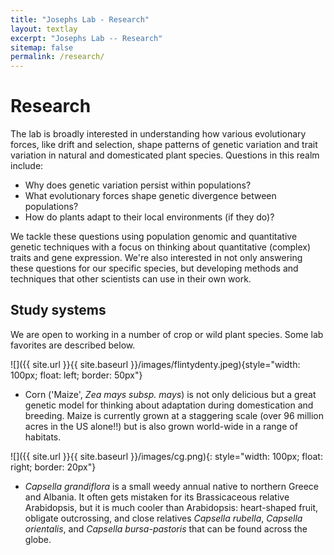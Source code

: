 ```yaml
---
title: "Josephs Lab - Research"
layout: textlay
excerpt: "Josephs Lab -- Research"
sitemap: false
permalink: /research/
---
```


# Research

The lab is broadly interested in understanding how various evolutionary forces, like drift and selection, shape patterns of genetic variation and trait variation in natural and domesticated plant species. Questions in this realm include:

- Why does genetic variation persist within populations? 
- What evolutionary forces shape genetic divergence between populations?
- How do plants adapt to their local environments (if they do)?

We tackle these questions using population genomic and quantitative genetic techniques with a focus on thinking about quantitative (complex) traits and gene expression. We're also interested in not only answering these questions for our specific species, but developing methods and techniques that other scientists can use in their own work.


## Study systems

We are open to working in a number of crop or wild plant species. Some lab favorites are described below.

![]({{ site.url }}{{ site.baseurl }}/images/flintydenty.jpeg){style="width: 100px; float: left; border: 50px"}

- Corn ('Maize', *Zea mays subsp. mays*) is not only delicious but a great genetic model for thinking about adaptation during domestication and breeding. Maize is currently grown at a staggering scale (over 96 million acres in the US alone!!) but is also grown world-wide in a range of habitats.

![]({{ site.url }}{{ site.baseurl }}/images/cg.png){: style="width: 100px; float: right; border: 20px"}

- *Capsella grandiflora* is a small weedy annual native to northern Greece and Albania. It often gets mistaken for its Brassicaceous relative Arabidopsis, but it is much cooler than Arabidopsis: heart-shaped fruit, obligate outcrossing, and close relatives *Capsella rubella*, *Capsella orientalis*, and *Capsella bursa-pastoris* that can be found across the globe. 




